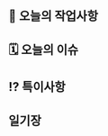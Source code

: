 ## 📑 오늘의 작업사항
<!-- 오늘 작업한 기능을 작성해 주세요. -->
>   

## 🗓️ 오늘의 이슈
<!-- 오늘의 이슈 사항을 작성해 주세요. -->


## ⁉ 특이사항
<!-- 구현 과정에서 예상되는 특이사항을 작성해 주세요. -->


## 일기장 
<!-- 쓰고싶으신 일기가 있다면 작성해 주세요. -->
> 

<!-- 필요 시 주석 해제 후 사용 -->
<!-- ##  ✔ 체크리스트-->
<!-- > - [ ] 체크 사항 1 -->
<!-- > - [ ] 체크 사항 2 -->
